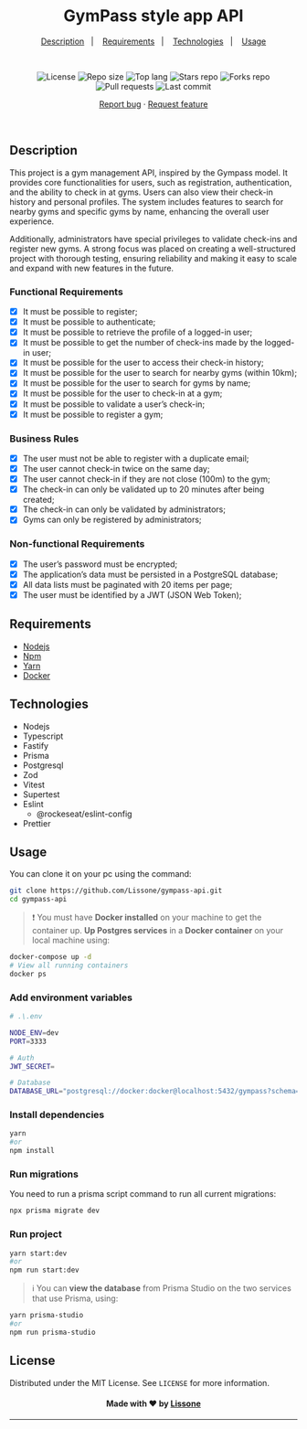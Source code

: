 <h1 align="center">
  GymPass style app API
</h1>

<p align="center">
  <a href="#description">Description</a>&nbsp;&nbsp;&nbsp;|&nbsp;&nbsp;&nbsp;
  <a href="#requirements">Requirements</a>&nbsp;&nbsp;&nbsp;|&nbsp;&nbsp;&nbsp;
  <a href="#technologies">Technologies</a>&nbsp;&nbsp;&nbsp;|&nbsp;&nbsp;&nbsp;
  <a href="#usage">Usage</a>
</p>
<br />
<p align="center">
  <img src="https://img.shields.io/static/v1?label=license&message=MIT" alt="License">
  <img src="https://img.shields.io/github/repo-size/Lissone/gympass-api" alt="Repo size" />
  <img src="https://img.shields.io/github/languages/top/Lissone/gympass-api" alt="Top lang" />
  <img src="https://img.shields.io/github/stars/Lissone/gympass-api" alt="Stars repo" />
  <img src="https://img.shields.io/github/forks/Lissone/gympass-api" alt="Forks repo" />
  <img src="https://img.shields.io/github/issues-pr/Lissone/gympass-api" alt="Pull requests" >
  <img src="https://img.shields.io/github/last-commit/Lissone/gympass-api" alt="Last commit" />
</p>

<p align="center">
  <a href="https://github.com/Lissone/gympass-api/issues">Report bug</a>
  ·
  <a href="https://github.com/Lissone/gympass-api/issues">Request feature</a>
</p>

<br />

## Description

This project is a gym management API, inspired by the Gympass model. It provides core functionalities for users, such as registration, authentication, and the ability to check in at gyms. Users can also view their check-in history and personal profiles. The system includes features to search for nearby gyms and specific gyms by name, enhancing the overall user experience.

Additionally, administrators have special privileges to validate check-ins and register new gyms. A strong focus was placed on creating a well-structured project with thorough testing, ensuring reliability and making it easy to scale and expand with new features in the future.

### Functional Requirements

- [x] It must be possible to register;
- [x] It must be possible to authenticate;
- [x] It must be possible to retrieve the profile of a logged-in user;
- [x] It must be possible to get the number of check-ins made by the logged-in user;
- [x] It must be possible for the user to access their check-in history;
- [x] It must be possible for the user to search for nearby gyms (within 10km);
- [x] It must be possible for the user to search for gyms by name;
- [x] It must be possible for the user to check-in at a gym;
- [x] It must be possible to validate a user’s check-in;
- [x] It must be possible to register a gym;

###  Business Rules

- [x] The user must not be able to register with a duplicate email;
- [x] The user cannot check-in twice on the same day;
- [x] The user cannot check-in if they are not close (100m) to the gym;
- [x] The check-in can only be validated up to 20 minutes after being created;
- [x] The check-in can only be validated by administrators;
- [x] Gyms can only be registered by administrators;

### Non-functional Requirements

- [x] The user’s password must be encrypted;
- [x] The application’s data must be persisted in a PostgreSQL database;
- [x] All data lists must be paginated with 20 items per page;
- [x] The user must be identified by a JWT (JSON Web Token);

## Requirements

- [Nodejs](https://nodejs.org/en/)
- [Npm](https://www.npmjs.com/)
- [Yarn](https://yarnpkg.com/)
- [Docker](https://www.docker.com/)

## Technologies

- Nodejs
- Typescript
- Fastify
- Prisma
- Postgresql
- Zod
- Vitest
- Supertest
- Eslint
  - @rockeseat/eslint-config
- Prettier

## Usage

You can clone it on your pc using the command:

```bash
git clone https://github.com/Lissone/gympass-api.git
cd gympass-api
```

>  ❗  You must have **Docker installed** on your machine to get the container up.
**Up Postgres services** in a **Docker container** on your local machine using:

```bash
docker-compose up -d
# View all running containers
docker ps
```

### Add environment variables

```bash
# .\.env

NODE_ENV=dev
PORT=3333

# Auth
JWT_SECRET=

# Database
DATABASE_URL="postgresql://docker:docker@localhost:5432/gympass?schema=public"
```

### Install dependencies

```bash
yarn
#or
npm install
```

### Run migrations

You need to run a prisma script command to run all current migrations:

```bash
npx prisma migrate dev
```

### Run project

```bash
yarn start:dev
#or
npm run start:dev
```

> ℹ️  You can **view the database** from Prisma Studio on the two services that use Prisma, using:

```bash
yarn prisma-studio
#or
npm run prisma-studio
```

## License

Distributed under the MIT License. See `LICENSE` for more information.

<h4 align="center">
  Made with ❤️ by <a href="https://github.com/Lissone" target="_blank">Lissone</a>
</h4>

<hr />